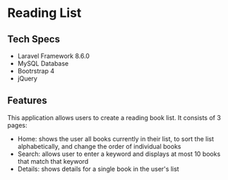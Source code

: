 # Reading List

## Tech Specs
 - Laravel Framework 8.6.0
 - MySQL Database
 - Bootrstrap 4
 - jQuery

## Features

This application allows users to create a reading book list. It consists of 3 pages:
 - Home: shows the user all books currently in their list, to sort the list alphabetically, and change the order of individual books
 - Search: allows user to enter a keyword and displays at most 10 books that match that keyword
 - Details: shows details for a single book in the user's list